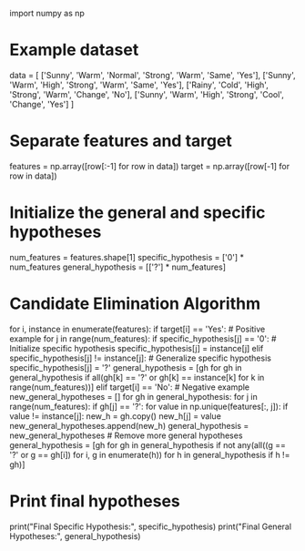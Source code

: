 import numpy as np

# Example dataset
data = [
    ['Sunny', 'Warm', 'Normal', 'Strong', 'Warm', 'Same', 'Yes'],
    ['Sunny', 'Warm', 'High', 'Strong', 'Warm', 'Same', 'Yes'],
    ['Rainy', 'Cold', 'High', 'Strong', 'Warm', 'Change', 'No'],
    ['Sunny', 'Warm', 'High', 'Strong', 'Cool', 'Change', 'Yes']
]

# Separate features and target
features = np.array([row[:-1] for row in data])
target = np.array([row[-1] for row in data])

# Initialize the general and specific hypotheses
num_features = features.shape[1]
specific_hypothesis = ['0'] * num_features
general_hypothesis = [['?'] * num_features]

# Candidate Elimination Algorithm
for i, instance in enumerate(features):
    if target[i] == 'Yes':  # Positive example
        for j in range(num_features):
            if specific_hypothesis[j] == '0':  # Initialize specific hypothesis
                specific_hypothesis[j] = instance[j]
            elif specific_hypothesis[j] != instance[j]:  # Generalize specific hypothesis
                specific_hypothesis[j] = '?'
        general_hypothesis = [gh for gh in general_hypothesis if 
                              all(gh[k] == '?' or gh[k] == instance[k] for k in range(num_features))]
    elif target[i] == 'No':  # Negative example
        new_general_hypotheses = []
        for gh in general_hypothesis:
            for j in range(num_features):
                if gh[j] == '?':
                    for value in np.unique(features[:, j]):
                        if value != instance[j]:
                            new_h = gh.copy()
                            new_h[j] = value
                            new_general_hypotheses.append(new_h)
        general_hypothesis = new_general_hypotheses
    # Remove more general hypotheses
    general_hypothesis = [gh for gh in general_hypothesis if 
                          not any(all((g == '?' or g == gh[i]) for i, g in enumerate(h)) 
                                  for h in general_hypothesis if h != gh)]

# Print final hypotheses
print("Final Specific Hypothesis:", specific_hypothesis)
print("Final General Hypotheses:", general_hypothesis)
